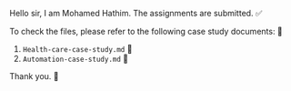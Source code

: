 Hello sir, I am Mohamed Hathim. The assignments are submitted. ✅

To check the files, please refer to the following case study documents: 📂

1. `Health-care-case-study.md` 📘
2. `Automation-case-study.md` 📘

Thank you. 🙏

